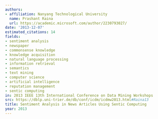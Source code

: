 ```yaml
---
authors:
- affiliation: Nanyang Technological University
  name: Prashant Raina
  url: https://academic.microsoft.com/author/2230793027/
date: '2013-12-07'
estimated_citations: 14
fields:
- sentiment analysis
- newspaper
- commonsense knowledge
- knowledge acquisition
- natural language processing
- information retrieval
- semantics
- text mining
- computer science
- artificial intelligence
- reputation management
- sentic computing
in: 2013 IEEE 13th International Conference on Data Mining Workshops
src: https://dblp.uni-trier.de/db/conf/icdm/icdmw2013.html#Raina13
title: Sentiment Analysis in News Articles Using Sentic Computing
year: 2013
---
```

